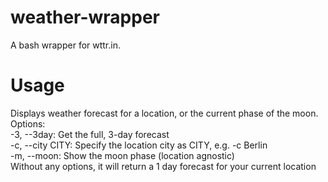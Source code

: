 # weather-wrapper
A bash wrapper for wttr.in.

# Usage
Displays weather forecast for a location, or the current phase of the moon.  
Options:  
  -3, --3day:      Get the full, 3-day forecast  
  -c, --city CITY: Specify the location city as CITY, e.g. -c Berlin  
  -m, --moon:      Show the moon phase (location agnostic)  
Without any options, it will return a 1 day forecast for your current location
